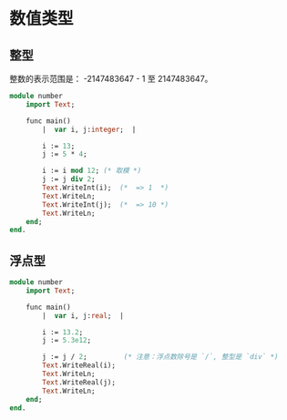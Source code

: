 
数值类型
============

整型
-----

整数的表示范围是： -2147483647 - 1  至  2147483647。

```pascal
module number
	import Text;

	func main()
		|  var i, j:integer;  |

		i := 13;
		j := 5 * 4;

		i := i mod 12; (* 取模 *)
		j := j div 2;
		Text.WriteInt(i);  (*  => 1  *)
		Text.WriteLn;
		Text.WriteInt(j);  (*  => 10 *)
		Text.WriteLn;
	end;
end.
```

浮点型
-----

```pascal
module number
	import Text;

	func main()
		|  var i, j:real;  |

		i := 13.2;
		j := 5.3e12;

		j := j / 2;         (* 注意：浮点数除号是 `/`, 整型是 `div` *)
		Text.WriteReal(i); 
		Text.WriteLn;
		Text.WriteReal(j); 
		Text.WriteLn;
	end;
end.
```